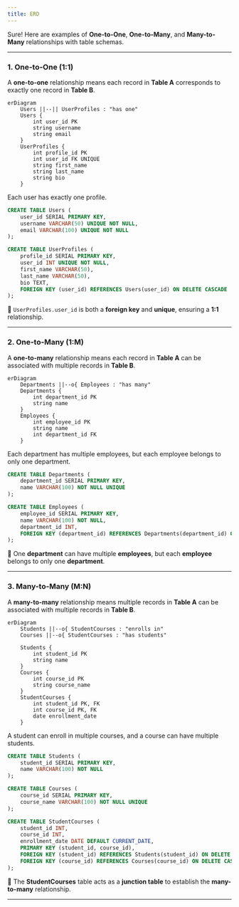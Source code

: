 ```yaml
---
title: ERD
---
```


Sure! Here are examples of **One-to-One**, **One-to-Many**, and **Many-to-Many** relationships with table schemas.

---

### **1. One-to-One (1:1)**
A **one-to-one** relationship means each record in **Table A** corresponds to exactly one record in **Table B**.


```mermaid
erDiagram
    Users ||--|| UserProfiles : "has one"
    Users {
        int user_id PK
        string username
        string email
    }
    UserProfiles {
        int profile_id PK
        int user_id FK UNIQUE
        string first_name
        string last_name
        string bio
    }
```

Each user has exactly one profile.

```sql
CREATE TABLE Users (
    user_id SERIAL PRIMARY KEY,
    username VARCHAR(50) UNIQUE NOT NULL,
    email VARCHAR(100) UNIQUE NOT NULL
);

CREATE TABLE UserProfiles (
    profile_id SERIAL PRIMARY KEY,
    user_id INT UNIQUE NOT NULL,
    first_name VARCHAR(50),
    last_name VARCHAR(50),
    bio TEXT,
    FOREIGN KEY (user_id) REFERENCES Users(user_id) ON DELETE CASCADE
);
```
🔹 `UserProfiles.user_id` is both a **foreign key** and **unique**, ensuring a **1:1** relationship.


---

### **2. One-to-Many (1:M)**
A **one-to-many** relationship means each record in **Table A** can be associated with multiple records in **Table B**.

```mermaid
erDiagram
    Departments ||--o{ Employees : "has many"
    Departments {
        int department_id PK
        string name
    }
    Employees {
        int employee_id PK
        string name
        int department_id FK
    }

```

Each department has multiple employees, but each employee belongs to only one department.

```sql
CREATE TABLE Departments (
    department_id SERIAL PRIMARY KEY,
    name VARCHAR(100) NOT NULL UNIQUE
);

CREATE TABLE Employees (
    employee_id SERIAL PRIMARY KEY,
    name VARCHAR(100) NOT NULL,
    department_id INT,
    FOREIGN KEY (department_id) REFERENCES Departments(department_id) ON DELETE SET NULL
);
```
🔹 One **department** can have multiple **employees**, but each **employee** belongs to only one **department**.

---

### **3. Many-to-Many (M:N)**
A **many-to-many** relationship means multiple records in **Table A** can be associated with multiple records in **Table B**.

```mermaid
erDiagram
    Students ||--o{ StudentCourses : "enrolls in"
    Courses ||--o{ StudentCourses : "has students"
    
    Students {
        int student_id PK
        string name
    }
    Courses {
        int course_id PK
        string course_name
    }
    StudentCourses {
        int student_id PK, FK
        int course_id PK, FK
        date enrollment_date
    }

```

A student can enroll in multiple courses, and a course can have multiple students.

```sql
CREATE TABLE Students (
    student_id SERIAL PRIMARY KEY,
    name VARCHAR(100) NOT NULL
);

CREATE TABLE Courses (
    course_id SERIAL PRIMARY KEY,
    course_name VARCHAR(100) NOT NULL UNIQUE
);

CREATE TABLE StudentCourses (
    student_id INT,
    course_id INT,
    enrollment_date DATE DEFAULT CURRENT_DATE,
    PRIMARY KEY (student_id, course_id),
    FOREIGN KEY (student_id) REFERENCES Students(student_id) ON DELETE CASCADE,
    FOREIGN KEY (course_id) REFERENCES Courses(course_id) ON DELETE CASCADE
);
```
🔹 The **StudentCourses** table acts as a **junction table** to establish the **many-to-many** relationship.

---
